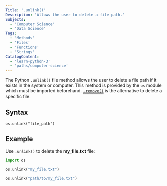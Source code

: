 ```yaml
---
Title: '.unlink()'
Description: 'Allows the user to delete a file path.'
Subjects:
  - 'Computer Science'
  - 'Data Science'
Tags:
  - 'Methods'
  - 'Files'
  - 'Functions'
  - 'Strings'
CatalogContent:
  - 'learn-python-3'
  - 'paths/computer-science'
---
```


The Python `.unlink()` file method allows the user to delete a file path if it exists in the system or computer. This method is provided by the `os` module which must be imported beforehand. [`.remove()`](https://www.codecademy.com/resources/docs/python/file-methods/remove) is the alternative to delete a specific file.

## Syntax

```pseudo
os.unlink("file_path")
```

## Example

Use `.unlink()` to delete the **my_file.txt** file:

```python
import os

os.unlink("my_file.txt")

os.unlink("path/to/my_file.txt")
```
